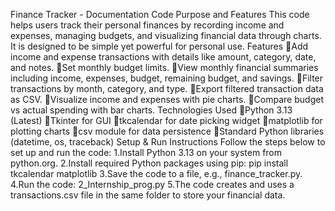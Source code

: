 Finance Tracker - Documentation
Code Purpose and Features
This code helps users track their personal finances by recording income and expenses, managing budgets, and visualizing financial data through charts. It is designed to be simple yet powerful for personal use.
Features
Add income and expense transactions with details like amount, category, date, and notes.
Set monthly budget limits.
View monthly financial summaries including income, expenses, budget, remaining budget, and savings.
Filter transactions by month, category, and type.
Export filtered transaction data as CSV.
Visualize income and expenses with pie charts.
Compare budget vs actual spending with bar charts.
Technologies Used
Python 3.13 (Latest)
Tkinter for GUI
tkcalendar for date picking widget
matplotlib for plotting charts
csv module for data persistence
Standard Python libraries (datetime, os, traceback)
Setup & Run Instructions
Follow the steps below to set up and run the code:
1.Install Python 3.13 on your system from python.org.
2.Install required Python packages using pip:
pip install tkcalendar matplotlib
3.Save the code to a file, e.g., finance_tracker.py.
4.Run the code:
2_Internship_prog.py
5.The code creates and uses a transactions.csv file in the same folder to store your financial data.



